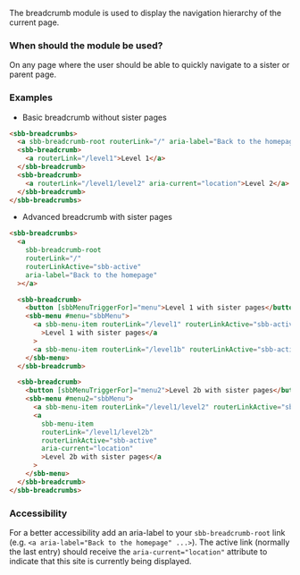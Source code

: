 The breadcrumb module is used to display the navigation hierarchy of the current page.

### When should the module be used?

On any page where the user should be able to quickly navigate to a sister or parent page.

### Examples

- Basic breadcrumb without sister pages

```html
<sbb-breadcrumbs>
  <a sbb-breadcrumb-root routerLink="/" aria-label="Back to the homepage"></a>
  <sbb-breadcrumb>
    <a routerLink="/level1">Level 1</a>
  </sbb-breadcrumb>
  <sbb-breadcrumb>
    <a routerLink="/level1/level2" aria-current="location">Level 2</a>
  </sbb-breadcrumb>
</sbb-breadcrumbs>
```

- Advanced breadcrumb with sister pages

```html
<sbb-breadcrumbs>
  <a
    sbb-breadcrumb-root
    routerLink="/"
    routerLinkActive="sbb-active"
    aria-label="Back to the homepage"
  ></a>

  <sbb-breadcrumb>
    <button [sbbMenuTriggerFor]="menu">Level 1 with sister pages</button>
    <sbb-menu #menu="sbbMenu">
      <a sbb-menu-item routerLink="/level1" routerLinkActive="sbb-active"
        >Level 1 with sister pages</a
      >
      <a sbb-menu-item routerLink="/level1b" routerLinkActive="sbb-active">Level 1b</a>
    </sbb-menu>
  </sbb-breadcrumb>

  <sbb-breadcrumb>
    <button [sbbMenuTriggerFor]="menu2">Level 2b with sister pages</button>
    <sbb-menu #menu2="sbbMenu">
      <a sbb-menu-item routerLink="/level1/level2" routerLinkActive="sbb-active">Level 2</a>
      <a
        sbb-menu-item
        routerLink="/level1/level2b"
        routerLinkActive="sbb-active"
        aria-current="location"
        >Level 2b with sister pages</a
      >
    </sbb-menu>
  </sbb-breadcrumb>
</sbb-breadcrumbs>
```

### Accessibility

For a better accessibility add an aria-label to your `sbb-breadcrumb-root` link
(e.g. `<a aria-label="Back to the homepage" ...>`).
The active link (normally the last entry) should receive the `aria-current="location"`
attribute to indicate that this site is currently being displayed.
